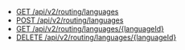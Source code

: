 * [GET /api/v2/routing/languages](https://developer.mypurecloud.com/api/rest/v2/routing/#get-api-v2-routing-languages)
* [POST /api/v2/routing/languages](https://developer.mypurecloud.com/api/rest/v2/routing/#post-api-v2-routing-languages)
* [GET /api/v2/routing/languages/{languageId}](https://developer.mypurecloud.com/api/rest/v2/languages/#get-api-v2-routing-languages--languageId-)
* [DELETE /api/v2/routing/languages/{languageId}](https://developer.mypurecloud.com/api/rest/v2/languages/#delete-api-v2-routing-languages--languageId-)